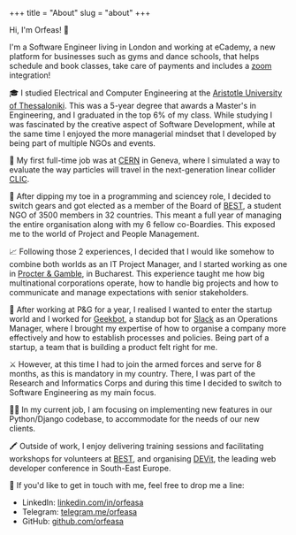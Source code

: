 +++
title = "About"
slug = "about"
+++

Hi, I'm Orfeas! 👋

I'm a Software Engineer living in London and working at eCademy, a new platform for businesses such as gyms and dance schools, that helps schedule and book classes, take care of payments and includes a [zoom](https://zoom.us/) integration!

🎓 I studied Electrical and Computer Engineering at the [Aristotle University of Thessaloniki](https://www.auth.gr/en). This was a 5-year degree that awards a Master's in Engineering, and I graduated in the top 6% of my class.
While studying I was fascinated by the creative aspect of Software Development, while at the same time I enjoyed the more managerial mindset that I developed by being part of multiple NGOs and events.

🧲 My first full-time job was at [CERN](https://home.cern/) in Geneva, where I simulated a way to evaluate the way particles will travel in the next-generation linear collider [CLIC](https://home.cern/science/accelerators/compact-linear-collider).

🎯 After dipping my toe in a programming and sciencey role, I decided to switch gears and got elected as a member of the Board of [BEST](https://best.eu.org/), a student NGO of 3500 members in 32 countries. This meant a full year of managing the entire organisation along with my 6 fellow co-Boardies. This exposed me to the world of Project and People Management.

📈 Following those 2 experiences, I decided that I would like somehow to combine both worlds as an IT Project Manager, and I started working as one in [Procter & Gamble](https://pg.com/), in Bucharest. This experience taught me how big multinational corporations operate, how to handle big projects and how to communicate and manage expectations with senior stakeholders.

🤖 After working at P&G for a year, I realised I wanted to enter the startup world and I worked for [Geekbot](https://geekbot.com/), a standup bot for [Slack](https://slack.com/) as an Operations Manager, where I brought my expertise of how to organise a company more effectively and how to establish processes and policies. Being part of a startup, a team that is building a product felt right for me.

⚔ However, at this time I had to join the armed forces and serve for 8 months, as this is mandatory in my country. There, I was part of the Research and Informatics Corps and during this time I decided to switch to Software Engineering as my main focus.

👨‍💻 In my current job, I am focusing on implementing new features in our Python/Django codebase, to accommodate for the needs of our new clients.

🖍️ Outside of work, I enjoy delivering training sessions and facilitating workshops for volunteers at [BEST](https://best.eu.org/), and organising [DEVit](https://devitconf.org/), the leading web developer conference in South-East Europe.

💬 If you'd like to get in touch with me, feel free to drop me a line:

* <i class="fab fa-linkedin fa-2x" aria-hidden="true"></i> LinkedIn: [linkedin.com/in/orfeasa](https://www.linkedin.com/in/orfeasa/)
* Telegram: [telegram.me/orfeasa](https://telegram.me/orfeasa)
* GitHub: [github.com/orfeasa](https://github.com/orfeasa/)
<!--TODO: add that I write code to build a product and not museum code and fontawesome icons -->
